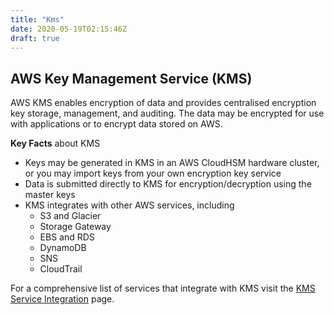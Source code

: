 ```yaml
---
title: "Kms"
date: 2020-05-19T02:15:46Z
draft: true
---
```


## AWS Key Management Service (KMS)

AWS KMS enables encryption of data and provides centralised encryption key storage, management, and auditing. The data may be encrypted for use with applications or to encrypt data stored on AWS.

**Key Facts** about KMS

-   Keys may be generated in KMS in an AWS CloudHSM hardware cluster, or you may import keys from your own encryption key service
-   Data is submitted directly to KMS for encryption/decryption using the master keys
-   KMS integrates with other AWS services, including
    -   S3 and Glacier
    -   Storage Gateway
    -   EBS and RDS
    -   DynamoDB
    -   SNS
    -   CloudTrail

For a comprehensive list of services that integrate with KMS visit the [KMS Service Integration](https://aws.amazon.com/kms/features/#AWS_Service_Integration) page.
